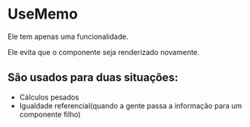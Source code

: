 # UseMemo

<p>Ele tem apenas uma funcionalidade.</p>
<p>Ele evita que o componente seja renderizado novamente.</p>

## São usados para duas situações:

* Cálculos pesados
* Igualdade referencial(quando a gente passa a informação para um componente filho)


